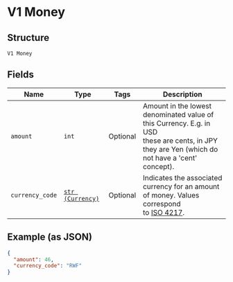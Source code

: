 
# V1 Money

## Structure

`V1 Money`

## Fields

| Name | Type | Tags | Description |
|  --- | --- | --- | --- |
| `amount` | `int` | Optional | Amount in the lowest denominated value of this Currency. E.g. in USD<br>these are cents, in JPY they are Yen (which do not have a 'cent' concept). |
| `currency_code` | [`str (Currency)`](../../doc/models/currency.md) | Optional | Indicates the associated currency for an amount of money. Values correspond<br>to [ISO 4217](https://wikipedia.org/wiki/ISO_4217). |

## Example (as JSON)

```json
{
  "amount": 46,
  "currency_code": "RWF"
}
```

